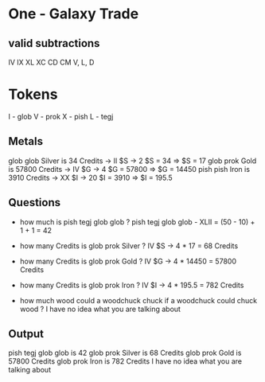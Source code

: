 # One - Galaxy Trade


## valid subtractions
IV
IX
XL
XC
CD
CM
V, L, D

# Tokens
I - glob
V - prok
X - pish
L - tegj


## Metals
glob glob Silver is 34 Credits   -> II $S -> 2 $S = 34 =>    $S = 17
glob prok Gold is 57800 Credits  -> IV $G -> 4 $G = 57800 => $G = 14450
pish pish Iron is 3910 Credits   -> XX $I -> 20 $I = 3910 => $I = 195.5

## Questions
* how much is pish tegj glob glob ?
pish tegj glob glob - XLII = (50 - 10) + 1 + 1 = 42

* how many Credits is glob prok Silver ?
IV $S -> 4 * 17 = 68 Credits

* how many Credits is glob prok Gold ?
IV $G -> 4 * 14450 = 57800 Credits

* how many Credits is glob prok Iron ?
IV $I -> 4 * 195.5 = 782 Credits

* how much wood could a woodchuck chuck if a woodchuck could chuck wood ?
I have no idea what you are talking about


## Output
pish tegj glob glob is 42
glob prok Silver is 68 Credits
glob prok Gold is 57800 Credits
glob prok Iron is 782 Credits
I have no idea what you are talking about
